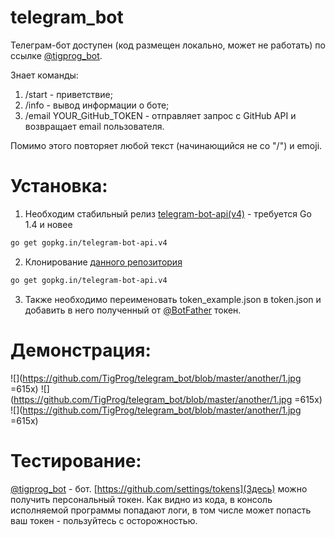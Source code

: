 # telegram_bot
 Телеграм-бот доступен (код размещен локально, может не работать) по ссылке [@tigprog_bot](https://t.me/tigprog_bot).
 
 Знает команды:
 1. /start - приветствие;
 2. /info - вывод информации о боте;
 3. /email YOUR_GitHub_TOKEN - отправляет запрос с GitHub API и возвращает email пользователя.
 
 Помимо этого повторяет любой текст (начинающийся не со "/") и emoji.
 
 # Установка:
 
 1. Необходим стабильный релиз [telegram-bot-api(v4)](https://github.com/go-telegram-bot-api/telegram-bot-api) - требуется Go 1.4 и новее
 ```bash
 go get gopkg.in/telegram-bot-api.v4
 ```
 2. Клонирование [данного репозитория](https://github.com/go-telegram-bot-api/telegram-bot-api)
 ```bash
 go get gopkg.in/telegram-bot-api.v4
 ``` 
 3. Также необходимо переименовать token_example.json в token.json и добавить в него полученный от [@BotFather](https://t.me/tigprog_bot) токен.
 
 # Демонстрация:
 
 ![](https://github.com/TigProg/telegram_bot/blob/master/another/1.jpg =615x) ![](https://github.com/TigProg/telegram_bot/blob/master/another/1.jpg =615x) ![](https://github.com/TigProg/telegram_bot/blob/master/another/1.jpg =615x)
 
 # Тестирование:
 
 [@tigprog_bot](https://t.me/tigprog_bot) - бот.
 [https://github.com/settings/tokens](Здесь) можно получить персональный токен. Как видно из кода, в консоль исполняемой программы попадают логи, в том числе может попасть ваш токен - пользуйтесь с осторожностью. 
 


 
